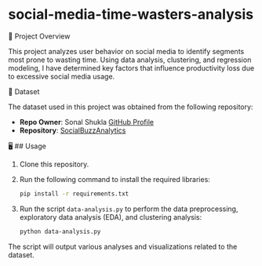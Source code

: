 # social-media-time-wasters-analysis

📌 Project Overview

This project analyzes user behavior on social media to identify segments most prone to wasting time. Using data analysis, clustering, and regression modeling, I have determined key factors that influence productivity loss due to excessive social media usage.

📂 Dataset

The dataset used in this project was obtained from the following repository:
- **Repo Owner**: Sonal Shukla [GitHub Profile](https://github.com/100-nal)
- **Repository**: [SocialBuzzAnalytics](https://github.com/100-nal/SocialBuzzAnalytics)

🖥️ ## Usage
1. Clone this repository.
2. Run the following command to install the required libraries:

    ```bash
    pip install -r requirements.txt
    ```

3. Run the script `data-analysis.py` to perform the data preprocessing, exploratory data analysis (EDA), and clustering analysis:

    ```bash
    python data-analysis.py
    ```

The script will output various analyses and visualizations related to the dataset.
